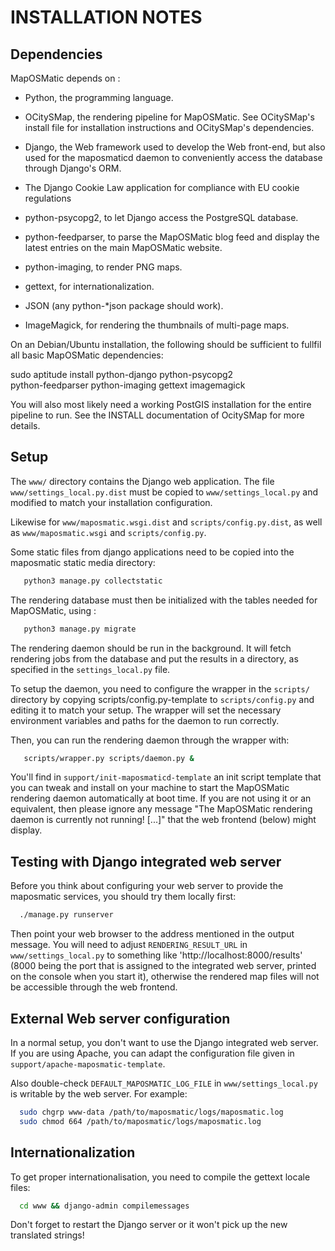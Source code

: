 INSTALLATION NOTES
==================

Dependencies
------------

MapOSMatic depends on :

 * Python, the programming language.

 * OCitySMap, the rendering pipeline for MapOSMatic. See OCitySMap's
   install file for installation instructions and OCitySMap's
   dependencies.

 * Django, the Web framework used to develop the Web front-end, but
   also used for the maposmaticd daemon to conveniently access the
   database through Django's ORM.

 * The Django Cookie Law application for compliance with EU cookie
   regulations

 * python-psycopg2, to let Django access the PostgreSQL database.

 * python-feedparser, to parse the MapOSMatic blog feed and display
   the latest entries on the main MapOSMatic website.

 * python-imaging, to render PNG maps.

 * gettext, for internationalization.

 * JSON (any python-*json package should work).

 * ImageMagick, for rendering the thumbnails of multi-page maps.

On an Debian/Ubuntu installation, the following should be sufficient
to fullfil all basic MapOSMatic dependencies:

  sudo aptitude install python-django python-psycopg2 \
          python-feedparser python-imaging gettext imagemagick

You will also most likely need a working PostGIS installation for the
entire pipeline to run. See the INSTALL documentation of OcitySMap for
more details.

Setup
-----

The ``www/`` directory contains the Django web application. The file
``www/settings_local.py.dist`` must be copied to ``www/settings_local.py``
and modified to match your installation configuration.

Likewise for ``www/maposmatic.wsgi.dist`` and ``scripts/config.py.dist``,
as well as ``www/maposmatic.wsgi`` and ``scripts/config.py``.

Some static files from django applications need to be copied into
the maposmatic static media directory:

```bash
   python3 manage.py collectstatic
```

The rendering database must then be initialized with the tables needed for
MapOSMatic, using :

```bash
   python3 manage.py migrate
```

The rendering daemon should be run in the background. It will fetch rendering
jobs from the database and put the results in a directory, as specified in the
``settings_local.py`` file.

To setup the daemon, you need to configure the wrapper in the ``scripts/``
directory by copying scripts/config.py-template to ``scripts/config.py`` and
editing it to match your setup. The wrapper will set the necessary environment
variables and paths for the daemon to run correctly.

Then, you can run the rendering daemon through the wrapper with:

```bash
   scripts/wrapper.py scripts/daemon.py &
```

You'll find in ``support/init-maposmaticd-template`` an init script
template that you can tweak and install on your machine to start the
MapOSMatic rendering daemon automatically at boot time. If you are not
using it or an equivalent, then please ignore any message "The
MapOSMatic rendering daemon is currently not running! [...]" that the
web frontend (below) might display.

Testing with Django integrated web server
-----------------------------------------

Before you think about configuring your web server to provide the
maposmatic services, you should try them locally first:

```bash
  ./manage.py runserver
```

Then point your web browser to the address mentioned in the output
message. You will need to adjust ``RENDERING_RESULT_URL`` in
``www/settings_local.py`` to something like
'http://localhost:8000/results' (8000 being the port that is assigned
to the integrated web server, printed on the console when you start
it), otherwise the rendered map files will not be accessible through
the web frontend.

External Web server configuration
---------------------------------

In a normal setup, you don't want to use the Django integrated web
server. If you are using Apache, you can adapt the configuration file
given in ``support/apache-maposmatic-template``.

Also double-check ``DEFAULT_MAPOSMATIC_LOG_FILE`` in ``www/settings_local.py``
is writable by the web server. For example:

```bash
  sudo chgrp www-data /path/to/maposmatic/logs/maposmatic.log
  sudo chmod 664 /path/to/maposmatic/logs/maposmatic.log
```

Internationalization
--------------------

To get proper internationalisation, you need to compile the gettext
locale files:

```bash
  cd www && django-admin compilemessages
```

Don't forget to restart the Django server or it won't pick up the new
translated strings!
